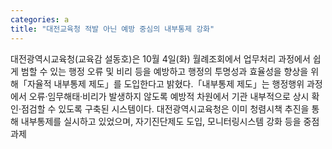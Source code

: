```yaml
---
categories: a
title: "대전교육청 적발 아닌 예방 중심의 내부통제 강화"
---
```

대전광역시교육청(교육감 설동호)은 10월 4일(화) 월례조회에서 업무처리 과정에서 쉽게 범할 수 있는 행정 오류 및 비리 등을 예방하고 행정의 투명성과 효율성을 향상을 위해「자율적 내부통제 제도」를 도입한다고 밝혔다.「내부통제 제도」는 행정행위 과정에서 오류&middot;임무해태&middot;비리가 발생하지 않도록 예방적 차원에서 기관 내부적으로 상시 확인&middot;점검할 수 있도록 구축된 시스템이다. 대전광역시교육청은 이미 청렴시책 추진을 통해 내부통제를 실시하고 있었으며, 자기진단제도 도입, 모니터링시스템 강화 등을 중점과제